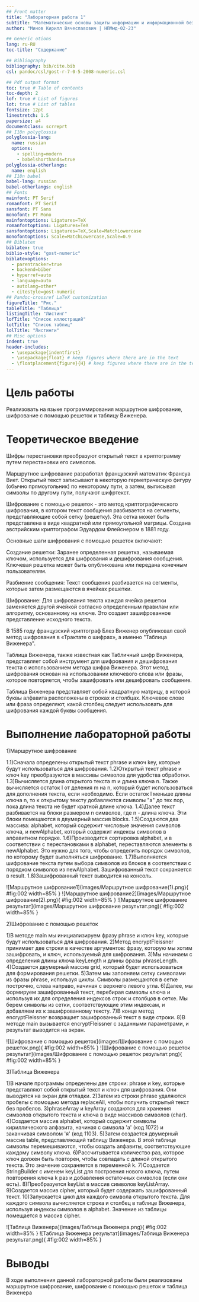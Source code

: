 ```yaml
---
## Front matter
title: "Лабораторная работа 1"
subtitle: "Математические основы защиты информации и информационной безопасности"
author: "Минов Кирилл Вячеславович | НПМмд-02-23"

## Generic otions
lang: ru-RU
toc-title: "Содержание"

## Bibliography
bibliography: bib/cite.bib
csl: pandoc/csl/gost-r-7-0-5-2008-numeric.csl

## Pdf output format
toc: true # Table of contents
toc-depth: 2
lof: true # List of figures
lot: true # List of tables
fontsize: 12pt
linestretch: 1.5
papersize: a4
documentclass: scrreprt
## I18n polyglossia
polyglossia-lang:
  name: russian
  options:
	- spelling=modern
	- babelshorthands=true
polyglossia-otherlangs:
  name: english
## I18n babel
babel-lang: russian
babel-otherlangs: english
## Fonts
mainfont: PT Serif
romanfont: PT Serif
sansfont: PT Sans
monofont: PT Mono
mainfontoptions: Ligatures=TeX
romanfontoptions: Ligatures=TeX
sansfontoptions: Ligatures=TeX,Scale=MatchLowercase
monofontoptions: Scale=MatchLowercase,Scale=0.9
## Biblatex
biblatex: true
biblio-style: "gost-numeric"
biblatexoptions:
  - parentracker=true
  - backend=biber
  - hyperref=auto
  - language=auto
  - autolang=other*
  - citestyle=gost-numeric
## Pandoc-crossref LaTeX customization
figureTitle: "Рис."
tableTitle: "Таблица"
listingTitle: "Листинг"
lofTitle: "Список иллюстраций"
lotTitle: "Список таблиц"
lolTitle: "Листинги"
## Misc options
indent: true
header-includes:
  - \usepackage{indentfirst}
  - \usepackage{float} # keep figures where there are in the text
  - \floatplacement{figure}{H} # keep figures where there are in the text
---
```


# Цель работы

Реализовать на языке программирования маршрутное шифрование, шифрование с помощью решеток и таблицу Виженера.

# Теоретическое введение

Шифры перестановки преобразуют открытый текст в криптограмму путем перестановки его символов.

Маршрутное шифрование разработал французский математик Франсуа Виет. Открытый текст записывают в некоторую герметрическую фигуру 
(обычно прямоугольник) по некоторому пути, а затем, выписывая символы по другому пути, получают шифртекст.

Шифрование с помощью решеток - это метод криптографического шифрования, в котором текст сообщения разбивается на сегменты, представляющие собой сетку (решетку). 
Эта сетка может быть представлена в виде квадратной или прямоугольной матрицы. Создана австрийским криптографом Эдуардом Флейснером в 1881 году. 

Основные шаги шифрования с помощью решеток включают:

Создание решетки: Заранее определенная решетка, называемая ключом, используется для шифрования и дешифрования сообщения. Ключевая решетка может быть опубликована или передана конечным пользователям.

Разбиение сообщения: Текст сообщения разбивается на сегменты, которые затем размещаются в ячейках решетки.

Шифрование: Для шифрования текста каждая ячейка решетки заменяется другой ячейкой согласно определенным правилам или алгоритму, основанному на ключе. Это создает зашифрованное представление исходного текста.

В 1585 году французский криптограф Блез Виженер опубликовал свой метод шифрования в «Трактате о шифрах», а именно "Таблица Виженера".

Таблица Виженера, также известная как Табличный шифр Виженера, представляет собой инструмент для шифрования и дешифрования текста с использованием метода шифра Виженера. 
Этот метод шифрования основан на использовании ключевого слова или фразы, которое повторяется, чтобы зашифровать или дешифровать сообщение.

Таблица Виженера представляет собой квадратную матрицу, в которой буквы алфавита расположены в строках и столбцах. 
Ключевое слово или фраза определяют, какой столбец следует использовать для шифрования каждой буквы сообщения.


# Выполнение лабораторной работы

1)Маршрутное шифрование

1.1)Сначала определены открытый текст phrase и ключ key, которые будут использоваться для шифрования.
1.2)Открытый текст phrase и ключ key преобразуются в массивы символов для удобства обработки.
1.3)Вычисляется длина открытого текста m и длина ключа n. Также вычисляется остаток l от деления m на n, который будет использоваться для дополнения текста, если необходимо.
Если остаток l меньше длины ключа n, то к открытому тексту добавляются символы "a" до тех пор, пока длина текста не будет кратной длине ключа.
1.4)Далее текст разбивается на блоки размером n символов, где n - длина ключа. Эти блоки помещаются в двумерный массив blocks.
1.5)Создаются два массива: alphabet, который содержит числовые значения символов ключа, и newAlphabet, который содержит индексы символов в алфавитном порядке.
1.6)Производится сортировка alphabet, и в соответствии с перестановками в alphabet, переставляются элементы в newAlphabet. 
Это нужно для того, чтобы определить порядок символов, по которому будет выполняться шифрование.
1.7)Выполняется шифрование текста путем выбора символов из блоков в соответствии с порядком символов из newAlphabet. Зашифрованный текст сохраняется в result.
1.8)Зашифрованный текст выводится на консоль.

![Маршрутное шифрование1](images/Маршрутное шифрование(1).png){ #fig:002 width=85% }
![Маршрутное шифрование2](images/Маршрутное шифрование(2).png){ #fig:002 width=85% }
![Маршрутное шифрование результат](images/Маршрутное шифрование результат.png){ #fig:002 width=85% }

2)Шифрование с помощью решеток

1)В методе main мы инициализируем фразу phrase и ключ key, которые будут использоваться для шифрования.
2)Метод encryptFleissner принимает две строки в качестве аргументов: фразу, которую мы хотим зашифровать, и ключ, используемый для шифрования.
3)Мы начинаем с определения длины ключа keyLength и длины фразы phraseLength.
4)Создается двумерный массив grid, который будет использоваться для формирования решетки.
5)Затем мы заполняем сетку символами из фразы phrase, используя циклы. Символы размещаются в сетке построчно, слева направо, начиная с верхнего левого угла.
6)Далее, мы формируем зашифрованный текст, перебирая символы ключа и используя их для определения индексов строк и столбцов в сетке. Мы берем символы из сетки, соответствующие этим индексам, и добавляем их к зашифрованному тексту.
7)В конце метод encryptFleissner возвращает зашифрованный текст в виде строки.
8)В методе main вызывается encryptFleissner с заданными параметрами, и результат выводится на экран.



![Шифрование с помощью решеток](images/Шифрование с помощью решеток.png){ #fig:002 width=85% }
![Шифрование с помощью решеток результат](images/Шифрование с помощью решеток результат.png){ #fig:002 width=85% }

3)Таблица Виженера

1)В начале программы определены две строки: phrase и key, которые представляют собой открытый текст и ключ для шифрования. Они выводятся на экран для отладки.
2)Затем из строки phrase удаляются пробелы с помощью метода replaceAll, чтобы получить открытый текст без пробелов.
3)phraseArray и keyArray создаются для хранения символов открытого текста и ключа в виде массивов символов (char).
4)Создается массив alphabet, который содержит символы кириллического алфавита, начиная с символа 'а' (код 1072) и заканчивая символом 'я' (код 1103).
5)Затем создается двумерный массив table, представляющий таблицу Виженера. В этой таблице символы перемешиваются, чтобы создать алфавиты, соответствующие каждому символу ключа.
6)Рассчитывается количество раз, которое ключ должен быть повторен, чтобы совпадать с длиной открытого текста. Это значение сохраняется в переменной k.
7)Создается StringBuilder с именем keyList для построения нового ключа, путем повторения ключа k раз и добавления остаточных символов (если они есть).
8)Преобразуется keyList в массив символов keyListArray.
9)Создается массив cipher, который будет содержать зашифрованный текст.
10)Запускается цикл для каждого символа открытого текста. Для каждого символа вычисляется строка и столбец в таблице Виженера, используя индексы символов в alphabet. Значение из таблицы помещается в массив cipher.

![Таблица Виженера](images/Таблица Виженера.png){ #fig:002 width=85% }
![Таблица Виженера результат](images/Таблица Виженера результат.png){ #fig:002 width=85% }



# Выводы

В ходе выполнения данной лабораторной работы были реализованы маршрутное шифрование, шифрование с помощью решеток и таблица Виженера


